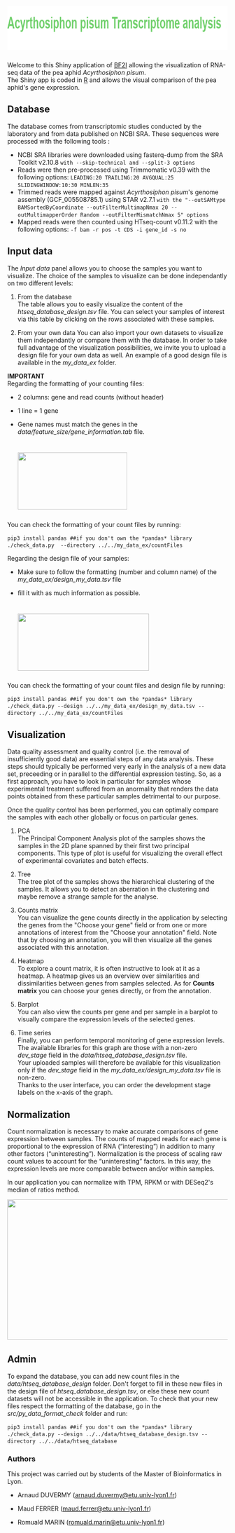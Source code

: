 # <img src="src/www/title.png" width="950" height="100" />


Welcome to this Shiny application of [BF2I](https://bf2i.insa-lyon.fr/  ) allowing the visualization of RNA-seq data of the pea aphid *Acyrthosiphon pisum*.  
The Shiny app is coded in [R](https://www.r-project.org/ ) and allows the visual comparison of the pea aphid's gene expression.


## Database

The database comes from transcriptomic studies conducted by the laboratory and from data published on NCBI SRA. These sequences were processed with the following tools : 
- NCBI SRA libraries were downloaded using fasterq-dump from the SRA Toolkit v2.10.8 
``` with --skip-technical and --split-3 options ```
- Reads were then pre-processed using Trimmomatic v0.39 with the following options: 
``` LEADING:20 TRAILING:20 AVGQUAL:25 SLIDINGWINDOW:10:30 MINLEN:35 ```
- Trimmed reads were mapped against *Acyrthosiphon pisum*'s genome assembly (GCF_005508785.1) using STAR v2.7.1 
``` with the "--outSAMtype BAMSortedByCoordinate --outFilterMultimapNmax 20 --outMultimapperOrder Random --outFilterMismatchNmax 5" options ```
- Mapped reads were then counted using HTseq-count v0.11.2 with the following options: 
```-f bam -r pos -t CDS -i gene_id -s no ```


## Input data

The *Input data* panel allows you to choose the samples you want to visualize.
The choice of the samples to visualize can be done independantly on two different levels:

1. From the database  
The table allows you to easily visualize the content of the *htseq_database_design.tsv* file.
You can select your samples of interest via this table by clicking on the rows associated with these samples.

2. From your own data
You can also import your own datasets to visualize them independantly or compare them with the database. 
In order to take full advantage of the visualization possibilities, we invite you to upload a design file for your own data as well.
An example of a good design file is available in the *my_data_ex* folder.


**IMPORTANT**  
Regarding the formatting of your counting files:  
  - 2 columns: gene and read counts (without header)  
  - 1 line = 1 gene  
  - Gene names must match the genes in the *data/feature_size/gene_information.tab* file.

    # <img src="src/www/examplecountfiledata.png" width="250" height="130" >

You can check the formatting of your count files by running: 
```
pip3 install pandas ##if you don't own the *pandas* library
./check_data.py  --directory ../../my_data_ex/countFiles
```

Regarding the design file of your samples:  
- Make sure to follow the formatting (number and column name) of the *my_data_ex/design_my_data.tsv* file
- fill it with as much information as possible.

    # <img src="src/www/exampleDesignFiledata.png" width="300" height="130" >

You can check the formatting of your count files and design file by running:
```
pip3 install pandas ##if you don't own the *pandas* library
./check_data.py --design ../../my_data_ex/design_my_data.tsv --directory ../../my_data_ex/countFiles
```


## Visualization

Data quality assessment and quality control (i.e. the removal of insufficiently good data) are essential steps of any data analysis. These steps should typically be performed very early in the analysis of a new data set, preceeding or in parallel to the differential expression testing.
So, as a first approach, you have to look in particular for samples whose experimental treatment suffered from an anormality that renders the data points obtained from these particular samples detrimental to our purpose.

Once the quality control has been performed, you can optimally compare the samples with each other globally or focus on particular genes.

1. PCA  
The Principal Component Analysis plot of the samples shows the samples in the 2D plane spanned by their first two principal components. This type of plot is useful for visualizing the overall effect of experimental covariates and batch effects.

2. Tree  
The tree plot of the samples shows the hierarchical clustering of the samples. It allows you to detect an aberration in the clustering and maybe remove a strange sample for the analyse.

3. Counts matrix  
You can visualize the gene counts directly in the application by selecting the genes from the "Choose your gene" field or from one or more annotations of interest from the "Choose your annotation" field. Note that by choosing an annotation, you will then visualize all the genes associated with this annotation.

4. Heatmap  
To explore a count matrix, it is often instructive to look at it as a heatmap. A heatmap gives us an overview over similarities and dissimilarities between genes from samples selected. As for **Counts matrix** you can choose your genes directly, or from the annotation.

5. Barplot  
You can also view the counts per gene and per sample in a barplot to visually compare the expression levels of the selected genes.

6. Time series  
Finally, you can perform temporal monitoring of gene expression levels.  
The available libraries for this graph are those with a non-zero *dev_stage* field in the *data/htseq_database_design.tsv* file.  
Your uploaded samples will therefore be available for this visualization only if the *dev_stage* field in the *my_data_ex/design_my_data.tsv* file is non-zero.  
Thanks to the user interface, you can order the development stage labels on the x-axis of the graph.


## Normalization

Count normalization is necessary to make accurate comparisons of gene expression between samples.
The counts of mapped reads for each gene is proportional to the expression of RNA (“interesting”) in addition to many other factors (“uninteresting”). Normalization is the process of scaling raw count values to account for the “uninteresting” factors. In this way, the expression levels are more comparable between and/or within samples.

In our application you can normalize with TPM, RPKM or with DESeq2's median of ratios method.

<img src="src/www/normalization_info.png" width="950" height="320" />


## Admin

To expand the database, you can add new count files in the *data/htseq_database_design* folder.
Don't forget to fill in these new files in the design file of *htseq_database_design.tsv*, or else these new count datasets will not be accessible in the application.
To check that your new files respect the formatting of the database, go in the *src/py_data_format_check* folder and run:
```
pip3 install pandas ##if you don't own the *pandas* library
./check_data.py --design ../../data/htseq_database_design.tsv --directory ../../data/htseq_database
```


### Authors
This project was carried out by students of the Master of Bioinformatics in Lyon.
 - Arnaud DUVERMY (arnaud.duvermy@etu.univ-lyon1.fr)

 - Maud FERRER (maud.ferrer@etu.univ-lyon1.fr)

 - Romuald MARIN (romuald.marin@etu.univ-lyon1.fr)
